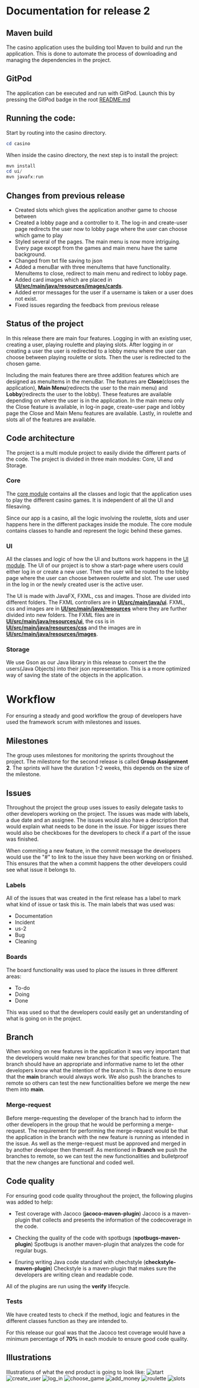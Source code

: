 # Documentation for release 2

  

## Maven build

The casino application uses the building tool Maven to build and run the application. This is done to automate the process of downloading and managing the dependencies in the project. 

## GitPod

  
The application can be executed and run with GitPod.  Launch this by pressing the GitPod badge in the root [README.md](https://gitlab.stud.idi.ntnu.no/it1901/groups-2021/gr2124/gr2124/-/blob/main/README.md) 

## Running the code:

Start by routing into the casino directory. 

```powershell
cd casino
```

When inside the casino directory, the next step is to install the project:
```powershell
mvn install
cd ui/
mvn javafx:run
````

## Changes from previous release
- Created slots which gives the application another game to choose between
- Created a lobby page and a controller to it. The log-in and create-user page redirects the user now to lobby page where the user can choose which game to play
- Styled several of the pages. The main menu is now more intriguing. Every page except from the games and main menu have the same background.
- Changed from txt file saving to json
- Added a menuBar with three menuItems that have functionality. MenuItems to close, redirect to main menu and redirect to lobby page.
- Added card images which are placed in **[UI/src/main/java/resources/images/cards](https://gitlab.stud.idi.ntnu.no/it1901/groups-2021/gr2124/gr2124/-/tree/main/casino/ui/src/main/resources/images/cards)**.
- Added error messages for the user if a username is taken or a user does not exist.
- Fixed issues regarding the feedback from previous release


## Status of the project
In this release there are main four features. Logging in with an existing user, creating a user, playing roulette and playing slots. After logging in or creating a user the user is redirected to a lobby menu where the user can choose between playing roulette or slots. Then the user is redirected to the chosen game.

Including the main features there are three addition features which are designed as menuItems in the menuBar. The features are **Close**(closes the application), **Main Menu**(redirects the user to the main menu) and **Lobby**(redirects the user to the lobby). These features are available depending on where the user is in the application. In the main menu only the Close feature is available, in log-in page, create-user page and lobby page the Close and Main Menu features are available. Lastly, in roulette and slots all of the features are available.

## Code architecture

The project is a multi module project to easily divide the different parts of the code. The project is divided in three main modules: Core, UI and Storage. 

### Core
The [core module](https://gitlab.stud.idi.ntnu.no/it1901/groups-2021/gr2124/gr2124/-/tree/main/casino/core) contains all the classes and logic that the application uses to play the different casino games. It is independent of all the UI and filesaving.

Since our app is a casino, all the logic involving the roulette, slots and user happens here in the different packages inside the module. The core module contains classes to handle and represent the logic behind these games.

### UI
All the classes and logic of how the UI and buttons work happens in the [UI module](https://gitlab.stud.idi.ntnu.no/it1901/groups-2021/gr2124/gr2124/-/tree/main/casino/ui). The UI of our project is to show a start-page where users could either log in or create a new user. Then the user will be routed to the lobby page where the user can choose between roulette and slot. The user used in the log in or the newly created user is the active user. 

The UI is made with JavaFX, FXML, css and images. Those are divided into different folders. The FXML controllers are in **[UI/src/main/java/ui](https://gitlab.stud.idi.ntnu.no/it1901/groups-2021/gr2124/gr2124/-/tree/main/casino/ui/src/main/java/ui)**. FXML, css and images are in **[UI/src/main/java/resources](https://gitlab.stud.idi.ntnu.no/it1901/groups-2021/gr2124/gr2124/-/tree/main/casino/ui/src/main/resources)** where they are further divided into new folders. The FXML files are in **[UI/src/main/java/resources/ui](https://gitlab.stud.idi.ntnu.no/it1901/groups-2021/gr2124/gr2124/-/tree/main/casino/ui/src/main/resources/ui)**, the css is in **[UI/src/main/java/resources/css](https://gitlab.stud.idi.ntnu.no/it1901/groups-2021/gr2124/gr2124/-/tree/main/casino/ui/src/main/resources/css)** and the images are in **[UI/src/main/java/resources/images](https://gitlab.stud.idi.ntnu.no/it1901/groups-2021/gr2124/gr2124/-/tree/main/casino/ui/src/main/resources/images)**.

### Storage 
We use Gson as our Java library in this release to convert the the users(Java Objects) into their json representation. This is a more optimized way of saving the state of the objects in the application. 


# Workflow

For ensuring a steady and good workflow the group of developers have used the framework scrum with milestones and issues.


## Milestones

The group uses milestones for monitoring the sprints throughout the project. The milestone for the second release is called **Group Assignment 2**. 
The sprints will have the duration 1-2 weeks, this depends on the size of the milestone. 


## Issues

Throughout the project the group uses issues to easily delegate tasks to other developers working on the project. The issues was made with labels, a due date and an assignee. 
The issues would also have a description that would explain what needs to be done in the issue. For bigger issues there would also be checkboxes for the developers to check if a part of the issue was finished. 

When commiting a new feature, in the commit message the developers would use the "#" to link to the issue they have been working on or finished. This ensures that the when a commit happens the other developers could see what issue it belongs to. 

### Labels
All of the issues that was created in the first release has a label to mark what kind of issue or task this is. The main labels that was used was: 
- Documentation
- Incident
- us-2
- Bug
- Cleaning

### Boards
The board functionality was used to place the issues in three different areas:
- To-do 
- Doing
- Done

This was used so that the developers could easily get an understanding of what is going on in the project. 

## Branch
  
When working on new features in the application it was very important that the developers would make new branches for that specific feature. The branch should have an appropriate and informative name to let the other developers know what the intention of the branch is.  This is done to ensure that the **main** branch would always work. We also push the branches to remote so others can test the new functionalities before we merge the new them into **main**.

### Merge-request

Before merge-requesting the developer of the branch had to inform the other developers in the group that he would be performing a merge-request. The requirement for performing the merge-request would be that the application in the branch with the new feature is running as intended in the issue. As well as the merge-request must be approved and merged in by another developer then themself. As mentioned in **Branch** we push the branches to remote, so we can test the new functionalities and bulletproof that the new changes are functional and coded well. 


## Code quality

For ensuring good code quality throughout the project, the following plugins was added to help:

-  Test coverage with Jacoco (**jacoco-maven-plugin**)
Jacoco is a maven-plugin that collects and presents the information of the codecoverage in the code. 

- Checking the quality of the code with spotbugs (**spotbugs-maven-plugin**)
Spotbugs is another maven-plugin that analyzes the code for regular bugs.

- Enuring writing Java code standard with chechstyle (**checkstyle-maven-plugin**)
Checkstyle is a maven-plugin that makes sure the developers are writing clean and readable code. 

All of the plugins are run using the **verify** lifecycle.



### Tests
We have created tests to check if the method, logic and features in the different classes function as they are intended to.


For this release our goal was that the Jacoco test coverage would have a minimum percentage of **70%** in each module to ensure good code quality. 

## Illustrations
Illustrations of what the end product is going to look like:
![start](docs/Images/MainMenu.png)
![create_user](docs/Images/CreateUser.png)
![log_in](docs/Images/LogIn.png)
![choose_game](docs/Images/Lobby.png)
![add_money](docs/Images/AddMoney)
![roulette](docs/Images/Roulette.png)
![slots](docs/Images/Slots.png)
